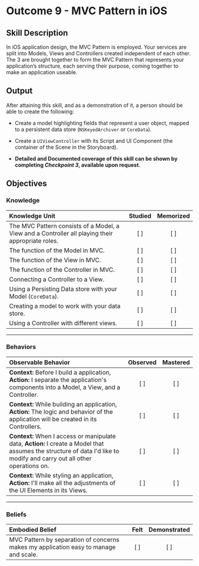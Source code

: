 # Outcome 9 - MVC Pattern in iOS
## Skill Description

In iOS application design, the MVC Pattern is employed.
Your services are split into Models, Views and Controllers created independent of each other. The 3 are brought together to form the MVC Pattern that represents your application’s structure, each serving their purpose, coming together to make an application useable.

## Output
After attaining this skill, and as a demonstration of it, a person should be able to create the following:

- Create a model highlighting fields that represent a user object, mapped to a persistent data store (`NSKeyedArchiver` or `CoreData`).
- Create a `UIViewController` with its Script and UI Component (the container of the Scene in the Storyboard).

- **Detailed and Documented coverage of this skill can be shown by completing _Checkpoint 3_, available upon request.**

## Objectives

### Knowledge

| Knowledge Unit   |      Studied      | Memorized |
|:-------------|:------------------:|:--------:|
| The MVC Pattern consists of a Model, a View and a Controller all playing their appropriate roles. | [ ] | [ ] |
| The function of the Model in MVC. | [ ] | [ ] |
| The function of the View in MVC. | [ ] | [ ] |
| The function of the Controller in MVC. | [ ] | [ ] |
| Connecting a Controller to a View. | [ ] | [ ] |
| Using a Persisting Data store with your Model (`CoreData`). | [ ] | [ ] |
| Creating a model to work with your data store. | [ ] | [ ] |
| Using a Controller with different views. | [ ] | [ ] |

-------

### Behaviors

| Observable Behavior   |      Observed      | Mastered |
|:-------------|:------------------:|:--------:|
| **Context:** Before I build a application, **Action:** I separate the application's components into a Model, a View, and a Controller. | [ ] | [ ] |
| **Context:** While building an application, **Action:** The logic and behavior of the application will be created in its Controllers. | [ ] | [ ] |
| **Context:** When I access or manipulate data, **Action:** I create a Model that assumes the structure of data I'd like to modify and carry out all other operations on. | [ ] | [ ] |
| **Context:** While styling an application, **Action:** I'll make all the adjustments of the UI Elements in its Views. | [ ] | [ ] |

-------

### Beliefs

| Embodied Belief   |      Felt      | Demonstrated |
|:-------------|:------------------:|:--------:|
| MVC Pattern by separation of concerns makes my application easy to manage and scale. | [ ] | [ ] |
